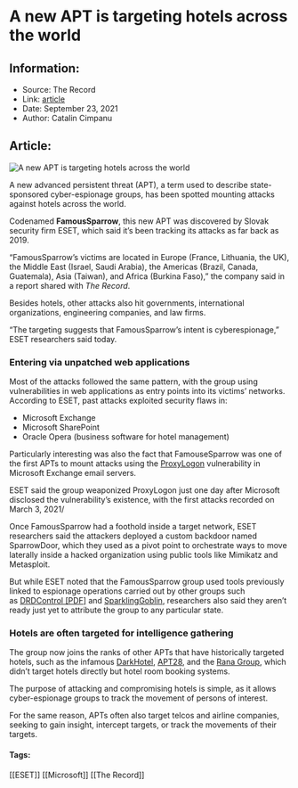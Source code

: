 # A new APT is targeting hotels across the world
### 

## Information:
+ Source: The Record
+ Link: [article](https://therecord.media/a-new-apt-is-targeting-hotels-across-the-world/)
+ Date: September 23, 2021
+ Author: Catalin Cimpanu


## Article:
![A new APT is targeting hotels across the world](https://therecord.media/wp-content/uploads/2021/09/hotel.jpg)

A new advanced persistent threat (APT), a term used to describe state-sponsored cyber-espionage groups, has been spotted mounting attacks against hotels across the world.


Codenamed **FamousSparrow**, this new APT was discovered by Slovak security firm ESET, which said it’s been tracking its attacks as far back as 2019.


“FamousSparrow’s victims are located in Europe (France, Lithuania, the UK), the Middle East (Israel, Saudi Arabia), the Americas (Brazil, Canada, Guatemala), Asia (Taiwan), and Africa (Burkina Faso),” the company said in a report shared with *The Record*.


Besides hotels, other attacks also hit governments, international organizations, engineering companies, and law firms.


“The targeting suggests that FamousSparrow’s intent is cyberespionage,” ESET researchers said today.


### Entering via unpatched web applications


Most of the attacks followed the same pattern, with the group using vulnerabilities in web applications as entry points into its victims’ networks. According to ESET, past attacks exploited security flaws in:


* Microsoft Exchange
* Microsoft SharePoint
* Oracle Opera (business software for hotel management)


Particularly interesting was also the fact that FamouseSparrow was one of the first APTs to mount attacks using the [ProxyLogon](https://therecord.media/tag/proxylogon/) vulnerability in Microsoft Exchange email servers.


ESET said the group weaponized ProxyLogon just one day after Microsoft disclosed the vulnerability’s existence, with the first attacks recorded on March 3, 2021/


Once FamousSparrow had a foothold inside a target network, ESET researchers said the attackers deployed a custom backdoor named SparrowDoor, which they used as a pivot point to orchestrate ways to move laterally inside a hacked organization using public tools like Mimikatz and Metasploit.


But while ESET noted that the FamousSparrow group used tools previously linked to espionage operations carried out by other groups such as [DRDControl [PDF]](https://documents.trendmicro.com/assets/white_papers/wp-uncovering-DRBcontrol.pdf) and [SparklingGoblin](https://www.welivesecurity.com/2021/08/24/sidewalk-may-be-as-dangerous-as-crosswalk/), researchers also said they aren’t ready just yet to attribute the group to any particular state.


### Hotels are often targeted for intelligence gathering


The group now joins the ranks of other APTs that have historically targeted hotels, such as the infamous [DarkHotel](https://www.kaspersky.com/resource-center/threats/darkhotel-malware-virus-threat-definition), [APT28](https://www.fireeye.com/blog/threat-research/2017/08/apt28-targets-hospitality-sector.html), and the [Rana Group](https://www.clearskysec.com/wp-content/uploads/2019/05/Iranian-Nation-State-APT-Leak-Analysis-and-Overview.pdf), which didn’t target hotels directly but hotel room booking systems.


The purpose of attacking and compromising hotels is simple, as it allows cyber-espionage groups to track the movement of persons of interest.


For the same reason, APTs often also target telcos and airline companies, seeking to gain insight, intercept targets, or track the movements of their targets.





#### Tags:
[[ESET]] [[Microsoft]] [[The Record]]
